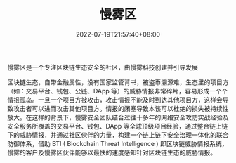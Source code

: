 ﻿---
weight: 
title: "慢雾区"
description: "慢雾区是一个专注区块链生态安全的社区，由慢雾科技创建并引导发展"
date: 2022-07-19T21:57:40+08:00
lastmod: 2022-07-19T16:45:40+08:00
draft: false
authors: ["seven"]
featuredImage: "manwuqu.png"
link: "https://slowmist.io/"
tags: ["元宇宙社区","慢雾区"]
categories: ["navigation"]
navigation: ["元宇宙社区"]
lightgallery: true
toc: true
pinned: false
recommend: false
recommend1: false
---
慢雾区是一个专注区块链生态安全的社区，由慢雾科技创建并引导发展

区块链生态，自带金融属性，没有国家监管背书，被盗币溯源难，生态里的项目方（如：交易平台、钱包、公链、DApp 等）的威胁情报非常碎片，容易形成一个个情报孤岛。一旦一个项目方被攻击，攻击情报不能及时到达其他项目方，这样会导致攻击者可以进而攻击其他项目方。情报的闭塞导致本该可以杜绝的损失被持续性放大。在这样的背景下，慢雾安全团队结合过往十多年的网络安全攻防实战经验及安全服务所覆盖的交易平台、钱包、DApp 等全球顶级项目经验，通过整合链上链下的威胁情报，并通过社区伙伴的力量，构建一个链上链下安全治理一体化的联合防御体系，借助 BTI ( Blockchain Threat Intelligence ) 即区块链威胁情报系统，慢雾的客户及慢雾区伙伴能够以最快的速度感知针对区块链生态的威胁情报。